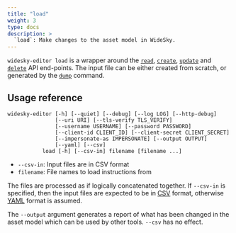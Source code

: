 ```yaml
---
title: "load"
weight: 3
type: docs
description: >
  `load`: Make changes to the asset model in WideSky.
---
```


`widesky-editor load` is a wrapper around the [`read`](../../../apis/cloud/rest/ops/read), [`create`](../../../apis/cloud/rest/ops/create), [`update`](../../../apis/cloud/rest/ops/update) and [`delete`](../../../apis/cloud/rest/ops/delete) API end-points.  The input file can be either created from scratch, or generated by the [`dump`](../dump) command.

## Usage reference

```
widesky-editor [-h] [--quiet] [--debug] [--log LOG] [--http-debug]
               [--uri URI] [--tls-verify TLS_VERIFY]
               [--username USERNAME] [--password PASSWORD]
               [--client-id CLIENT_ID] [--client-secret CLIENT_SECRET]
               [--impersonate-as IMPERSONATE] [--output OUTPUT]
               [--yaml] [--csv]
	       load [-h] [--csv-in] filename [filename ...]
```

* `--csv-in`: Input files are in CSV format
* `filename`: File names to load instructions from

The files are processed as if logically concatenated together.  If `--csv-in` is specified, then the input files are expected to be in [CSV](../../../fileformats/widesky-editor/csv) format, otherwise [YAML](../../../fileformats/widesky-editor/yaml) format is assumed.

The `--output` argument generates a report of what has been changed in the asset model which can be used by other tools.  `--csv` has no effect.
